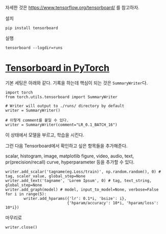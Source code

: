 자세한 것은 https://www.tensorflow.org/tensorboard/ 를 참고하자.


설치
```shell
pip install tensorboard
```

실행
```shell
tensorboard --logdir=runs
```

# [Tensorboard in PyTorch](https://pytorch.org/docs/stable/tensorboard.html)

기본 세팅은 아래와 같다. 기록을 하는데 핵심이 되는 것은 ```SummaryWriter```다.
```python3
import torch
from torch.utils.tensorboard import SummaryWriter

# Writer will output to ./runs/ directory by default
writer = SummaryWriter()

# 이렇게 comment를 붙일 수 있다. 
writer = SummaryWriter(comment="LR_0.1_BATCH_16")
```
이 상태에서 모델을 부르고, 학습을 시킨다.

그런 다음 Tensorboard에서 확인하고 싶은 항목들을 추가해준다. 


scalar, histogram, image, matplotlib figure, video, audio, text, pr(precision/recall) curve, hyperparameter 등을 추가할 수 있다.
```python3
writer.add_scalar('tagname(eg.Loss/train)', np.random.random(), 0) # tag, scaler_value, global_step=None
writer.add_text('tagname', 'Lorem Ipsum', 0) # tag, text_string, global_step=None
writer.add_graph(model) # model, input_to_model=None, verbose=False
for i in range(5):
        writer.add_hparams({'lr': 0.1*i, 'bsize': i},
                           {'hparam/accuracy': 10*i, 'hparam/loss': 10*i})
```

마무리로 
```python3
writer.close()
```



